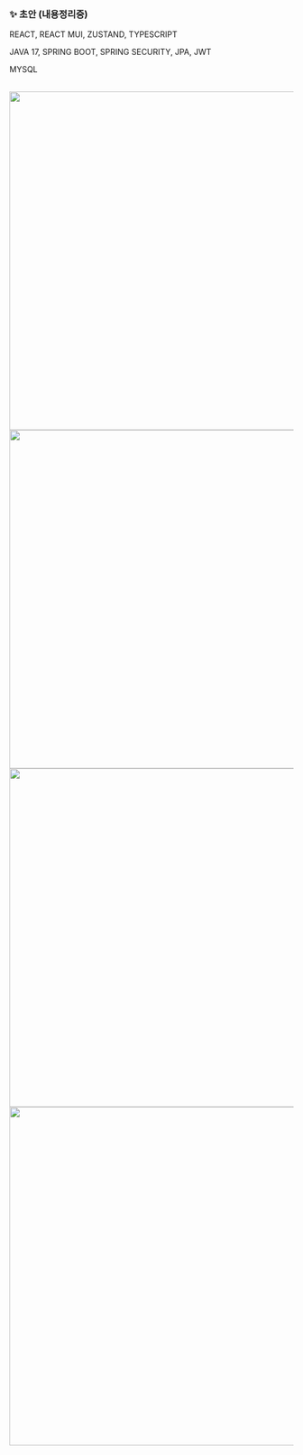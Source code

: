 ### ✨ 초안 (내용정리중)
REACT, REACT MUI, ZUSTAND, TYPESCRIPT

JAVA 17, SPRING BOOT, SPRING SECURITY, JPA, JWT

MYSQL

<br>

<img width="600" src="https://github.com/ksm1569/blog/assets/34292113/86cae3c4-b9f9-49aa-84b2-56547af50863">

<img width="600" src="https://github.com/ksm1569/blog/assets/34292113/b1b2c6a8-7d20-48ad-a02b-416fd721c357">

<img width="600" src="https://github.com/ksm1569/blog/assets/34292113/dfd36537-c6a2-41fc-b398-9ab1a57923c5">

<img width="600" src="https://github.com/ksm1569/blog/assets/34292113/c0bda6a0-9eab-4211-9c6b-6d115edf2256">
